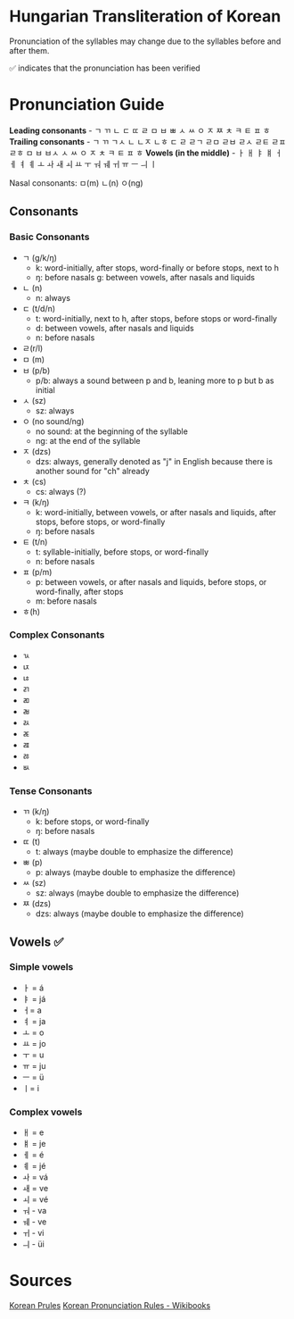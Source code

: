 ﻿# Hungarian Transliteration of Korean

Pronunciation of the syllables may change due to the syllables before and after them.

✅ indicates that the pronunciation has been verified

# Pronunciation Guide

**Leading consonants** - ㄱ ㄲ ㄴ ㄷ ㄸ ㄹ ㅁ ㅂ ㅃ ㅅ ㅆ ㅇ ㅈ ㅉ ㅊ ㅋ ㅌ ㅍ ㅎ
**Trailing consonants** - ㄱ ㄲ ㄱㅅ ㄴ ㄴㅈ ㄴㅎ ㄷ ㄹ ㄹㄱ ㄹㅁ ㄹㅂ ㄹㅅ ㄹㅌ ㄹㅍ ㄹㅎ ㅁ ㅂ ㅂㅅ ㅅ ㅆ ㅇ ㅈ ㅊ ㅋ ㅌ ㅍ ㅎ
**Vowels (in the middle)** - ㅏ ㅐ ㅑ ㅒ ㅓ ㅔ ㅕ ㅖ ㅗ ㅘ ㅙ ㅚ ㅛ ㅜ ㅝ ㅞ ㅟ ㅠ ㅡ ㅢ ㅣ

Nasal consonants: ㅁ(m) ㄴ(n) ㅇ(ng)

## Consonants
### Basic Consonants
 - ㄱ (g/k/ŋ)
	 - k: word-initially, after stops, word-finally or before
   stops, next to h
	  - ŋ: before nasals g: between vowels, after nasals and   liquids
 - ㄴ (n)
	 - n: always
 - ㄷ (t/d/n)
	 - t: word-initially, next to h, after stops, before stops or word-finally
	 - d: between vowels, after nasals and liquids
	 - n: before nasals
 - ㄹ(r/l)
 - ㅁ (m)
 - ㅂ (p/b)
	 - p/b: always a sound between p and b, leaning more to p but b as initial
 - ㅅ (sz)
	 - sz: always
 - ㅇ (no sound/ng)
	 - no sound: at the beginning of the syllable
	 - ng: at the end of the syllable
 - ㅈ (dzs)
	 - dzs: always, generally denoted as "j" in English because there is another sound for "ch" already
 - ㅊ (cs)
	 - cs: always (?)
 - ㅋ (k/ŋ)
	 - k: word-initially, between vowels, or after nasals and liquids, after stops, before stops, or word-finally
	 - ŋ: before nasals
 - ㅌ (t/n)
	 - t: syllable-initially, before stops, or word-finally
	 - n: before nasals
 - ㅍ (p/m)
	 - p: between vowels, or after nasals and liquids, before stops, or word-finally, after stops
	 - m: before nasals
 - ㅎ(h)
### Complex Consonants
 - ㄳ
 - ㄵ
 - ㄶ
 - ㄺ
 - ㄻ
 - ㄼ
 - ㄽ
 - ㄾ
 - ㄿ
 - ㅀ
 - ㅄ
### Tense Consonants
 - ㄲ (k/ŋ)
	 - k: before stops, or word-finally
	 - ŋ: before nasals
 - ㄸ (t)
	 - t: always (maybe double to emphasize the difference)
 - ㅃ (p)
	 - p: always (maybe double to emphasize the difference)
 - ㅆ (sz)
	 - sz: always (maybe double to emphasize the difference)
 - ㅉ (dzs)
	 - dzs: always (maybe double to emphasize the difference)

## Vowels ✅
### Simple vowels
 - ㅏ = á
 - ㅑ = já
 - ㅓ= a
 - ㅕ = ja
 - ㅗ = o
 - ㅛ = jo
 - ㅜ = u
 - ㅠ = ju
 - ㅡ = ü
 - ㅣ= i 
### Complex vowels
 - ㅐ = e
 - ㅒ = je
 - ㅔ = é
 - ㅖ = jé
 - ㅘ = vá
 - ㅙ = ve
 - ㅚ = vé
 - ㅝ - va
 - ㅞ - ve
 - ㅟ - vi
 - ㅢ - üi

# Sources
[Korean Prules](http://koreanprules.com/)
[Korean Pronunciation Rules - Wikibooks](https://en.wikibooks.org/wiki/Korean/Essential_Pronunciation_Rules)
